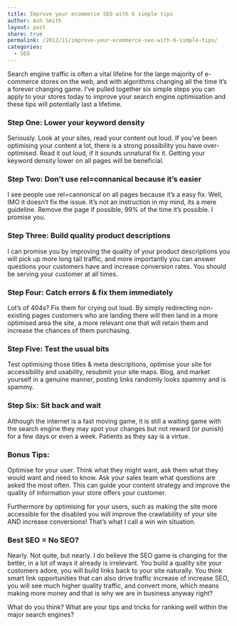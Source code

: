 ```yaml
---
title: Improve your ecommerce SEO with 6 simple tips
author: Ash Smith
layout: post
share: true
permalink: /2012/11/improve-your-ecommerce-seo-with-6-simple-tips/
categories:
  - SEO
---
```

Search engine traffic is often a vital lifeline for the large majority of e-commerce stores on the web, and with algorithms changing all the time it&#8217;s a forever changing game. I&#8217;ve pulled together six simple steps you can apply to your stores today to improve your search engine optimisation and these tips will potentially last a lifetime.

### Step One: Lower your keyword density

Seriously. Look at your sites, read your content out loud. If you&#8217;ve been optimising your content a lot, there is a strong possibility you have over-optimised. Read it out loud, if it sounds unnatural fix it. Getting your keyword density lower on all pages will be beneficial.

### Step Two: Don&#8217;t use rel=connanical because it&#8217;s easier

I see people use rel=cannonical on all pages because it&#8217;s a easy fix. Well, IMO it doesn&#8217;t fix the issue. It&#8217;s not an instruction in my mind, its a mere guideline. Remove the page if possible, 99% of the time it&#8217;s possible. I promise you.

### Step Three: Build quality product descriptions

I can promise you by improving the quality of your product descriptions you will pick up more long tail traffic, and more importantly you can answer questions your customers have and increase conversion rates. You should be serving your customer at all times.

### Step Four: Catch errors & fix them immediately

Lot&#8217;s of 404s? Fix them for crying out loud. By simply redirecting non-existing pages customers who are landing there will then land in a more optimised area the site, a more relevant one that will retain them and increase the chances of them purchasing.

### Step Five: Test the usual bits

Test optimising those titles & meta descriptions, optimise your site for accessibility and usability, resubmit your site maps. Blog, and market yourself in a genuine manner, posting links randomly looks spammy and is spammy.

### Step Six: Sit back and wait

Although the internet is a fast moving game, it is still a waiting game with the search engine they may spot your changes but not reward (or punish) for a few days or even a week. Patients as they say is a virtue.

### Bonus Tips:

Optimise for your user. Think what they might want, ask them what they would want and need to know. Ask your sales team what questions are asked the most often. This can guide your content strategy and improve the quality of information your store offers your customer.

Furthermore by optimising for your users, such as making the site more accessible for the disabled you will improve the crawlability of your site AND increase conversions! That&#8217;s what I call a win win situation.

### Best SEO = No SEO?

Nearly. Not quite, but nearly. I do believe the SEO game is changing for the better, in a lot of ways it already is irrelevant. You build a quality site your customers adore, you will build links back to your site naturally. You think smart link opportunities that can also drive traffic increase of increase SEO, you will see much higher quality traffic, and convert more, which means making more money and that is why we are in business anyway right?

What do you think? What are your tips and tricks for ranking well within the major search engines?